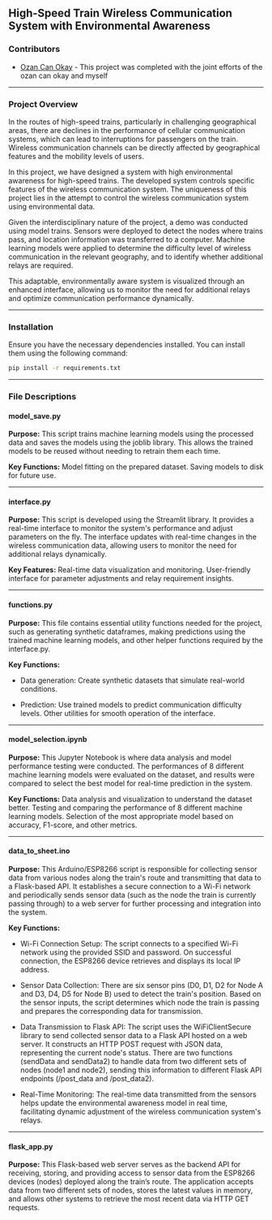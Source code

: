 ## High-Speed Train Wireless Communication System with Environmental Awareness

### Contributors

- [Ozan Can Okay](https://github.com/Romuloyloy) - This project was completed with the joint efforts of the ozan can okay and myself

---

### Project Overview

In the routes of high-speed trains, particularly in challenging geographical areas, there are declines in the performance of cellular communication systems, which can lead to interruptions for passengers on the train. Wireless communication channels can be directly affected by geographical features and the mobility levels of users.

In this project, we have designed a system with high environmental awareness for high-speed trains. The developed system controls specific features of the wireless communication system. The uniqueness of this project lies in the attempt to control the wireless communication system using environmental data.

Given the interdisciplinary nature of the project, a demo was conducted using model trains. Sensors were deployed to detect the nodes where trains pass, and location information was transferred to a computer. Machine learning models were applied to determine the difficulty level of wireless communication in the relevant geography, and to identify whether additional relays are required.

This adaptable, environmentally aware system is visualized through an enhanced interface, allowing us to monitor the need for additional relays and optimize communication performance dynamically.

---

### Installation

Ensure you have the necessary dependencies installed. You can install them using the following command:

```bash
pip install -r requirements.txt
```

---

### File Descriptions

#### model_save.py

**Purpose:** This script trains machine learning models using the processed data and saves the models using the joblib library. This allows the trained models to be reused without needing to retrain them each time.

**Key Functions:**
Model fitting on the prepared dataset.
Saving models to disk for future use.

---

#### interface.py

**Purpose:** This script is developed using the Streamlit library. It provides a real-time interface to monitor the system's performance and adjust parameters on the fly. The interface updates with real-time changes in the wireless communication data, allowing users to monitor the need for additional relays dynamically.

**Key Features:**
Real-time data visualization and monitoring.
User-friendly interface for parameter adjustments and relay requirement insights.

---

#### functions.py

**Purpose:** This file contains essential utility functions needed for the project, such as generating synthetic dataframes, making predictions using the trained machine learning models, and other helper functions required by the interface.py.

**Key Functions:**

- Data generation: Create synthetic datasets that simulate real-world conditions.

- Prediction: Use trained models to predict communication difficulty levels.
  Other utilities for smooth operation of the interface.

---

#### model_selection.ipynb

**Purpose:** This Jupyter Notebook is where data analysis and model performance testing were conducted. The performances of 8 different machine learning models were evaluated on the dataset, and results were compared to select the best model for real-time prediction in the system.

**Key Functions:**
Data analysis and visualization to understand the dataset better.
Testing and comparing the performance of 8 different machine learning models.
Selection of the most appropriate model based on accuracy, F1-score, and other metrics.

---

#### data_to_sheet.ino

**Purpose:** This Arduino/ESP8266 script is responsible for collecting sensor data from various nodes along the train's route and transmitting that data to a Flask-based API. It establishes a secure connection to a Wi-Fi network and periodically sends sensor data (such as the node the train is currently passing through) to a web server for further processing and integration into the system.

**Key Functions:**

- Wi-Fi Connection Setup:
  The script connects to a specified Wi-Fi network using the provided SSID and password.
  On successful connection, the ESP8266 device retrieves and displays its local IP address.

- Sensor Data Collection:
  There are six sensor pins (D0, D1, D2 for Node A and D3, D4, D5 for Node B) used to detect the train's position.
  Based on the sensor inputs, the script determines which node the train is passing and prepares the corresponding data for transmission.

- Data Transmission to Flask API:
  The script uses the WiFiClientSecure library to send collected sensor data to a Flask API hosted on a web server. It constructs an HTTP POST request with JSON data, representing the current node's status.
  There are two functions (sendData and sendData2) to handle data from two different sets of nodes (node1 and node2), sending this information to different Flask API endpoints (/post_data and /post_data2).

- Real-Time Monitoring:
  The real-time data transmitted from the sensors helps update the environmental awareness model in real time, facilitating dynamic adjustment of the wireless communication system's relays.

---

#### flask_app.py

**Purpose:** This Flask-based web server serves as the backend API for receiving, storing, and providing access to sensor data from the ESP8266 devices (nodes) deployed along the train’s route. The application accepts data from two different sets of nodes, stores the latest values in memory, and allows other systems to retrieve the most recent data via HTTP GET requests.
